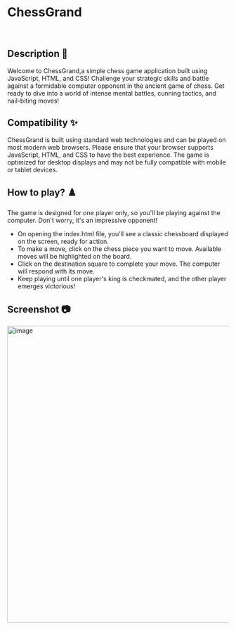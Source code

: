 # **ChessGrand** 


<br>

## **Description 🚩**
Welcome to ChessGrand,a simple chess game application built using JavaScript, HTML, and CSS! Challenge your strategic skills and battle against a formidable computer opponent in the ancient game of chess. Get ready to dive into a world of intense mental battles, cunning tactics, and nail-biting moves!

## **Compatibility ✨**
ChessGrand is built using standard web technologies and can be played on most modern web browsers. Please ensure that your browser supports JavaScript, HTML, and CSS to have the best experience. The game is optimized for desktop displays and may not be fully compatible with mobile or tablet devices.

## **How to play? ♟️**
The game is designed for one player only, so you'll be playing against the computer. Don't worry, it's an impressive opponent!

- On opening the index.html file, you'll see a classic chessboard displayed on the screen, ready for action.
- To make a move, click on the chess piece you want to move. Available moves will be highlighted on the board.
- Click on the destination square to complete your move. The computer will respond with its move.
- Keep playing until one player's king is checkmated, and the other player emerges victorious!

## Screenshot 📷
<img width="676" alt="image" src="https://github.com/AnkitaBarbora/Dev-Geeks/assets/101138526/17704b29-7428-4e9f-bc27-882652834476">

<br>
